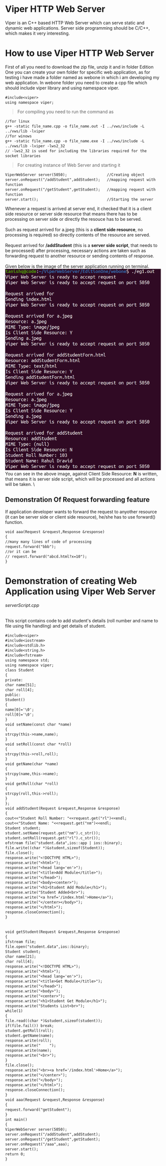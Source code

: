# Viper HTTP Web Server
Viper is an C++ based HTTP Web Server which can serve static and dynamic web applications. Server side programming should be C/C++, which makes it very interesting.
# How to use Viper HTTP Web Server
First of all you need to download the zip file, unzip it and in folder Edition One you can create your own folder for specific web application, as for testing i have made a folder named as webone in which i am developing my web application. 
In webone folder you need to create a cpp file which should include viper library and using namespace viper.
```
#include<viper>
using namespace viper;
```
> For compiling you need to run the command as
```
//for linux
g++ -static file_name.cpp -o file_name.out -I ../vws/include -L ../vws/lib -lviper
//for winows
g++ -static file_name.cpp -o file_name.exe -I ../vws/include -L ../vws/lib -lviper -lws2_32
// -lws2_32 is used for including the libraries required for the socket libraries
```

> For creating instance of Web Server and starting it
```
ViperWebServer server(5050);                  //Creating object
server.onRequest("/addStudent",addStudent);   //mapping request with function
server.onRequest("/getStudent",getStudent);   //mapping request with function
server.start();                               //Starting the server
```
Whenever a request is arrived at server end, it checked that it is a client side resource or server side resource that means there has to be processing on server side or directly the resouce has to be served.\
\
Such as request arrived for a.jpeg (this is a **client side resource**, no processing is required) so directly contents of the resource are served.\
\
Request arrived for **/addStudent** (this is a **server side script**, that needs to be processed) after processing, necessary actions are taken such as forwarding request to another resource or sending contents of response.\
\
Given below is the image of the server application running on terminal.
![Alt Text](https://github.com/tanishq-17102001/Viper-HTTP-Web-Server/blob/main/EditionOne/webone/Console%20Screenshot.png?raw=true)
\
You can see in the above image, against Client Side Resource: **N** is written, that means it is server side script, which will be processed and all actions will be taken.
\
## Demonstration Of Request forwarding feature
If application developer wants to forward the request to anyother resource (it can be server side or client side resource), he/she has to use forward() function.
```
void aaa(Request &request,Response &response)
{
//many many lines of code of processing
request.forward("bbb");
//or it can be
// request.forward("abcd.html?x=10");
}
```
# Demonstration of creating Web Application using Viper Web Server
###### serverScript.cpp
This script contains code to add student's details (roll number and name to file using file handling) and get details of student.
```
#include<viper>
#include<iostream>
#include<stdlib.h>
#include<string.h>
#include<fstream>
using namespace std;
using namespace viper;
class Student
{
private:
char name[51];
char roll[4];
public:
Student()
{
name[0]='\0';
roll[0]='\0';
}
void setName(const char *name)
{
strcpy(this->name,name);
}
void setRoll(const char *roll)
{
strcpy(this->roll,roll);
}
void getName(char *name)
{
strcpy(name,this->name);
}
void getRoll(char *roll)
{
strcpy(roll,this->roll);
}
};
void addStudent(Request &request,Response &response)
{
cout<<"Student Roll Number: "<<request.get("rl")<<endl;
cout<<"Student Name: "<<request.get("nm")<<endl;
Student student;
student.setName(request.get("nm").c_str());
student.setRoll(request.get("rl").c_str());
ofstream file("student.data",ios::app | ios::binary);
file.write((char *)&student,sizeof(Student));
file.close();
response.write("<!DOCTYPE HTML>");
response.write("<html>");
response.write("<head lang='en'>");
response.write("<title>Add Module</title>");
response.write("</head>");
response.write("<body><center>");
response.write("<h1>Student Add Module</h1>");
response.write("Student Added<br>");
response.write("<a href='/index.html'>Home</a>");
response.write("</center></body>");
response.write("</html>");
response.closeConnection();
}


void getStudent(Request &request,Response &response)
{
ifstream file;
file.open("student.data",ios::binary);
Student student;
char name[21];
char roll[4];
response.write("<!DOCTYPE HTML>");
response.write("<html>");
response.write("<head lang='en'>");
response.write("<title>Get Module</title>");
response.write("</head>");
response.write("<body>");
response.write("<center>");
response.write("<h1>Student Get Module</h1>");
response.write("Students List<br>");
while(1)
{
file.read((char *)&student,sizeof(student));
if(file.fail()) break;
student.getRoll(roll);
student.getName(name);
response.write(roll);
response.write("    ");
response.write(name);
response.write("<br>");
}
file.close();
response.write("<br><a href='/index.html'>Home</a>");
response.write("</center>");
response.write("</body>");
response.write("</html>");
response.closeConnection();
}
void aaa(Request &request,Response &response)
{
request.forward("getStudent");
}
int main()
{
ViperWebServer server(5050);
server.onRequest("/addStudent",addStudent);
server.onRequest("/getStudent",getStudent);
server.onRequest("/aaa",aaa);
server.start();
return 0;
}
```
